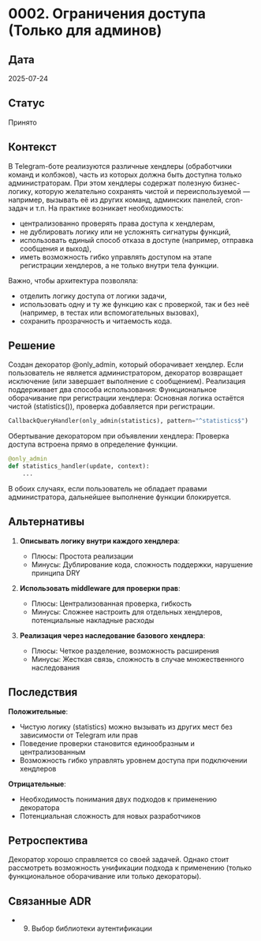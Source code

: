 # 0002. Ограничения доступа (Только для админов) 

## Дата
2025-07-24

## Статус
Принято

## Контекст
В Telegram-боте реализуются различные хендлеры (обработчики команд и колбэков), часть из которых должна быть доступна только администраторам.
При этом хендлеры содержат полезную бизнес-логику, которую желательно сохранять чистой и переиспользуемой — например, вызывать её из других команд, админских панелей, cron-задач и т.п.
На практике возникает необходимость:
- централизованно проверять права доступа к хендлерам,
- не дублировать логику или не усложнять сигнатуры функций,
- использовать единый способ отказа в доступе (например, отправка сообщения и выход),
- иметь возможность гибко управлять доступом на этапе регистрации хендлеров, а не только внутри тела функции.

Важно, чтобы архитектура позволяла:
- отделить логику доступа от логики задачи,
- использовать одну и ту же функцию как с проверкой, так и без неё (например, в тестах или вспомогательных вызовах),
- сохранить прозрачность и читаемость кода.

## Решение
Создан декоратор @only_admin, который оборачивает хендлер. 
Если пользователь не является администратором, декоратор возвращает исключение (или завершает выполнение с сообщением).
Реализация поддерживает два способа использования:
    Функциональное оборачивание при регистрации хендлера:
    Основная логика остаётся чистой (statistics()), проверка добавляется при регистрации.

```python
CallbackQueryHandler(only_admin(statistics), pattern="^statistics$")
```

Обертывание декоратором при объявлении хендлера:
    Проверка доступа встроена прямо в определение функции.

```python
@only_admin
def statistics_handler(update, context):
    ...
```

В обоих случаях, если пользователь не обладает правами администратора, дальнейшее выполнение функции блокируется.

## Альтернативы
1. **Описывать логику внутри каждого хендлера**:
   - Плюсы: Простота реализации
   - Минусы: Дублирование кода, сложность поддержки, нарушение принципа DRY
   
2. **Использовать middleware для проверки прав**:
   - Плюсы: Централизованная проверка, гибкость
   - Минусы: Сложнее настроить для отдельных хендлеров, потенциальные накладные расходы
   
3. **Реализация через наследование базового хендлера**:
   - Плюсы: Четкое разделение, возможность расширения
   - Минусы: Жесткая связь, сложность в случае множественного наследования

## Последствия
**Положительные**:
- Чистую логику (statistics) можно вызывать из других мест без зависимости от Telegram или прав
- Поведение проверки становится единообразным и централизованным
- Возможность гибко управлять уровнем доступа при подключении хендлеров

**Отрицательные**:
- Необходимость понимания двух подходов к применению декоратора
- Потенциальная сложность для новых разработчиков

## Ретроспектива
Декоратор хорошо справляется со своей задачей. Однако стоит рассмотреть возможность унификации подхода к применению (только функциональное оборачивание или только декораторы).

## Связанные ADR
- 0009. Выбор библиотеки аутентификации
